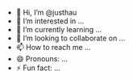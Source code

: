 - 👋 Hi, I’m @justhau
- 👀 I’m interested in ...
- 🌱 I’m currently learning ...
- 💞️ I’m looking to collaborate on ...
- 📫 How to reach me ...
- 😄 Pronouns: ...
- ⚡ Fun fact: ...

<!---
justhau/justhau is a ✨ special ✨ repository because its `README.md` (this file) appears on your GitHub profile.
You can click the Preview link to take a look at your changes.
--->
